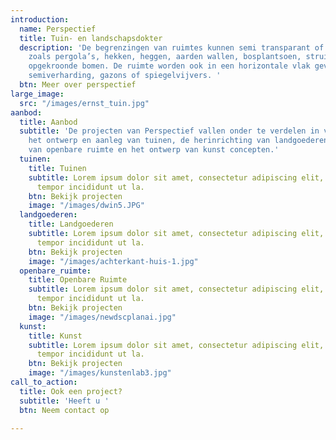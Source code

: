 ```yaml
---
introduction:
  name: Perspectief
  title: Tuin- en landschapsdokter
  description: 'De begrenzingen van ruimtes kunnen semi transparant of solide zijn,
    zoals pergola’s, hekken, heggen, aarden wallen, bosplantsoen, struikmassa’s of
    opgekroonde bomen. De ruimte worden ook in een horizontale vlak gevuld met bestrating,
    semiverharding, gazons of spiegelvijvers. '
  btn: Meer over perspectief
large_image:
  src: "/images/ernst_tuin.jpg"
aanbod:
  title: Aanbod
  subtitle: 'De projecten van Perspectief vallen onder te verdelen in vier categorieën:
    het ontwerp en aanleg van tuinen, de herinrichting van landgoederen, de inrichting
    van openbare ruimte en het ontwerp van kunst concepten.'
  tuinen:
    title: Tuinen
    subtitle: Lorem ipsum dolor sit amet, consectetur adipiscing elit, sed do eiusmod
      tempor incididunt ut la.
    btn: Bekijk projecten
    image: "/images/dwin5.JPG"
  landgoederen:
    title: Landgoederen
    subtitle: Lorem ipsum dolor sit amet, consectetur adipiscing elit, sed do eiusmod
      tempor incididunt ut la.
    btn: Bekijk projecten
    image: "/images/achterkant-huis-1.jpg"
  openbare_ruimte:
    title: Openbare Ruimte
    subtitle: Lorem ipsum dolor sit amet, consectetur adipiscing elit, sed do eiusmod
      tempor incididunt ut la.
    btn: Bekijk projecten
    image: "/images/newdscplanai.jpg"
  kunst:
    title: Kunst
    subtitle: Lorem ipsum dolor sit amet, consectetur adipiscing elit, sed do eiusmod
      tempor incididunt ut la.
    btn: Bekijk projecten
    image: "/images/kunstenlab3.jpg"
call_to_action:
  title: Ook een project?
  subtitle: 'Heeft u '
  btn: Neem contact op

---
```

